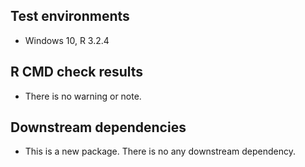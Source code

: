 ## Test environments
* Windows 10, R 3.2.4

## R CMD check results
* There is no warning or note.

## Downstream dependencies
* This is a new package. There is no any downstream dependency.
